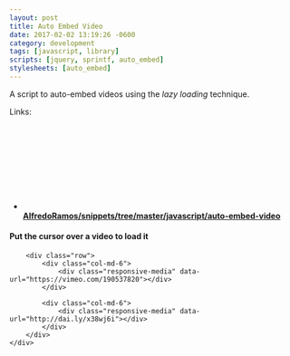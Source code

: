 ```yaml
---
layout: post
title: Auto Embed Video
date: 2017-02-02 13:19:26 -0600
category: development
tags: [javascript, library]
scripts: [jquery, sprintf, auto_embed]
stylesheets: [auto_embed]
---
```

A script to auto-embed videos using the *lazy loading* technique.

Links:

- [<svg class="icon icon-github"><use xlink:href="#github"></use></svg> **AlfredoRamos/snippets/tree/master/javascript/auto-embed-video**](https://github.com/AlfredoRamos/snippets/tree/master/javascript/auto-embed-video)
<div class="col-md-8 col-md-pull-2 col-md-push-2">
	<h4>Put the cursor over a video to load it</h4>
	<div class="row">
		<div class="responsive-media" data-url="https://www.youtube.com/watch?v=Z4C82eyhwgU"></div>

		<div class="row">
			<div class="col-md-6">
				<div class="responsive-media" data-url="https://vimeo.com/190537820"></div>
			</div>

			<div class="col-md-6">
				<div class="responsive-media" data-url="http://dai.ly/x38wj6i"></div>
			</div>
		</div>
	</div>
</div>
